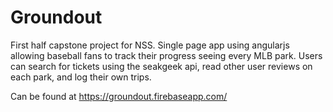 # Groundout
First half capstone project for NSS. Single page app using angularjs allowing baseball fans to track their progress seeing every MLB park. Users can search for tickets using the seakgeek api, read other user reviews on each park, and log their own trips.

Can be found at https://groundout.firebaseapp.com/
